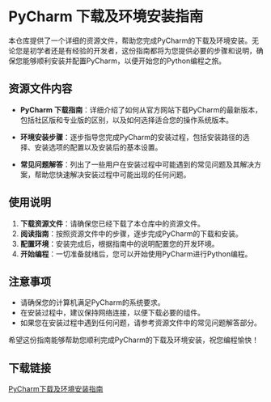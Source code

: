 # PyCharm 下载及环境安装指南

本仓库提供了一个详细的资源文件，帮助您完成PyCharm的下载及环境安装。无论您是初学者还是有经验的开发者，这份指南都将为您提供必要的步骤和说明，确保您能够顺利安装并配置PyCharm，以便开始您的Python编程之旅。

## 资源文件内容

- **PyCharm 下载指南**：详细介绍了如何从官方网站下载PyCharm的最新版本，包括社区版和专业版的区别，以及如何选择适合您的操作系统版本。
  
- **环境安装步骤**：逐步指导您完成PyCharm的安装过程，包括安装路径的选择、安装选项的配置以及安装后的基本设置。

- **常见问题解答**：列出了一些用户在安装过程中可能遇到的常见问题及其解决方案，帮助您快速解决安装过程中可能出现的任何问题。

## 使用说明

1. **下载资源文件**：请确保您已经下载了本仓库中的资源文件。
2. **阅读指南**：按照资源文件中的步骤，逐步完成PyCharm的下载和安装。
3. **配置环境**：安装完成后，根据指南中的说明配置您的开发环境。
4. **开始编程**：一切准备就绪后，您可以开始使用PyCharm进行Python编程。

## 注意事项

- 请确保您的计算机满足PyCharm的系统要求。
- 在安装过程中，建议保持网络连接，以便下载必要的组件。
- 如果您在安装过程中遇到任何问题，请参考资源文件中的常见问题解答部分。

希望这份指南能够帮助您顺利完成PyCharm的下载及环境安装，祝您编程愉快！

## 下载链接

[PyCharm下载及环境安装指南](https://pan.quark.cn/s/58f963d5fe16)